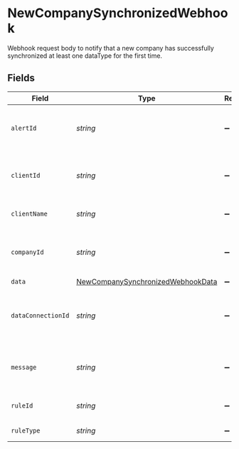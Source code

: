 # NewCompanySynchronizedWebhook

Webhook request body to notify that a new company has successfully synchronized at least one dataType for the first time.


## Fields

| Field                                                                                         | Type                                                                                          | Required                                                                                      | Description                                                                                   | Example                                                                                       |
| --------------------------------------------------------------------------------------------- | --------------------------------------------------------------------------------------------- | --------------------------------------------------------------------------------------------- | --------------------------------------------------------------------------------------------- | --------------------------------------------------------------------------------------------- |
| `alertId`                                                                                     | *string*                                                                                      | :heavy_minus_sign:                                                                            | Unique identifier of the webhook event.                                                       |                                                                                               |
| `clientId`                                                                                    | *string*                                                                                      | :heavy_minus_sign:                                                                            | Unique identifier for your client in Codat.                                                   |                                                                                               |
| `clientName`                                                                                  | *string*                                                                                      | :heavy_minus_sign:                                                                            | Name of your client in Codat.                                                                 |                                                                                               |
| `companyId`                                                                                   | *string*                                                                                      | :heavy_minus_sign:                                                                            | Unique identifier for your SMB in Codat.                                                      | 8a210b68-6988-11ed-a1eb-0242ac120002                                                          |
| `data`                                                                                        | [NewCompanySynchronizedWebhookData](../../models/shared/newcompanysynchronizedwebhookdata.md) | :heavy_minus_sign:                                                                            | N/A                                                                                           |                                                                                               |
| `dataConnectionId`                                                                            | *string*                                                                                      | :heavy_minus_sign:                                                                            | Unique identifier for a company's data connection.                                            | 2e9d2c44-f675-40ba-8049-353bfcb5e171                                                          |
| `message`                                                                                     | *string*                                                                                      | :heavy_minus_sign:                                                                            | A human readable message about the webhook.                                                   |                                                                                               |
| `ruleId`                                                                                      | *string*                                                                                      | :heavy_minus_sign:                                                                            | Unique identifier for the rule.                                                               |                                                                                               |
| `ruleType`                                                                                    | *string*                                                                                      | :heavy_minus_sign:                                                                            | The type of rule.                                                                             |                                                                                               |
